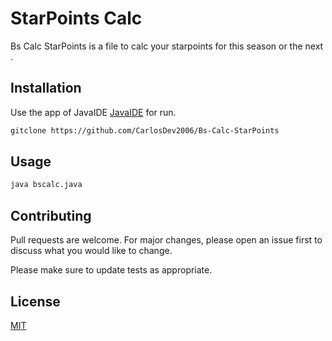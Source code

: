 # StarPoints Calc

Bs Calc StarPoints is a file to calc your starpoints for this season or the next .

## Installation

Use the app of JavaIDE  [JavaIDE](https://play.google.com/store/apps/details?id=com.duy.compiler.javanide&hl=es&gl=US) for run.

```bash
gitclone https://github.com/CarlosDev2006/Bs-Calc-StarPoints
```

## Usage

```python
java bscalc.java
```

## Contributing
Pull requests are welcome. For major changes, please open an issue first to discuss what you would like to change.

Please make sure to update tests as appropriate.

## License
[MIT](https://choosealicense.com/licenses/mit/)

